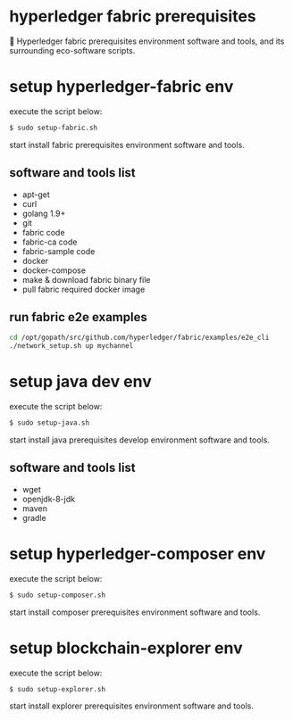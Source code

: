 # hyperledger fabric prerequisites
:bento: Hyperledger fabric prerequisites environment software and tools, and its surrounding eco-software scripts.


# setup hyperledger-fabric env
execute the script below:
```sh
$ sudo setup-fabric.sh
```

start install fabric prerequisites environment software and tools.

## software and tools list
+ apt-get
+ curl
+ golang 1.9+
+ git
+ fabric code
+ fabric-ca code
+ fabric-sample code
+ docker
+ docker-compose
+ make & download fabric binary file
+ pull fabric required docker image

## run fabric e2e examples
```sh
cd /opt/gopath/src/github.com/hyperledger/fabric/examples/e2e_cli
./network_setup.sh up mychannel
```

# setup java dev env
execute the script below:
```sh
$ sudo setup-java.sh
```

start install java prerequisites develop environment software and tools.

## software and tools list
+ wget
+ openjdk-8-jdk
+ maven
+ gradle


# setup hyperledger-composer env
execute the script below:
```sh
$ sudo setup-composer.sh
```

start install composer prerequisites environment software and tools.


# setup blockchain-explorer env
execute the script below:
```sh
$ sudo setup-explorer.sh
```

start install explorer prerequisites environment software and tools.